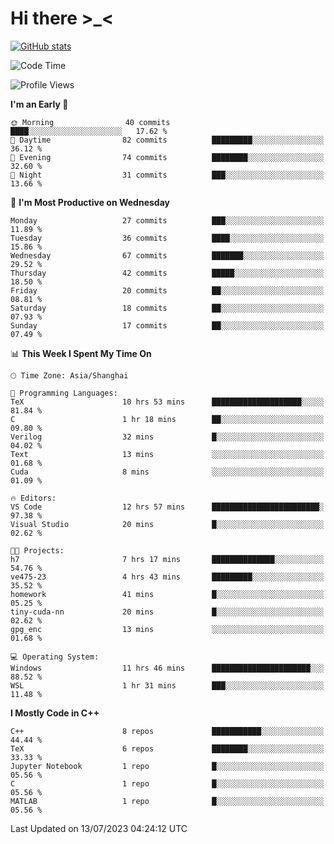 # Hi there \>_<

[![GitHub stats](https://github-readme-stats.vercel.app/api?username=ARessegetesStery&show_icons=true&theme=transparent)](https://github.com/anuraghazra/github-readme-stats)

<!--START_SECTION:waka-->
![Code Time](http://img.shields.io/badge/Code%20Time-205%20hrs%2049%20mins-blue)

![Profile Views](http://img.shields.io/badge/Profile%20Views-0-blue)

**I'm an Early 🐤** 

```text
🌞 Morning                40 commits          ████░░░░░░░░░░░░░░░░░░░░░   17.62 % 
🌆 Daytime                82 commits          █████████░░░░░░░░░░░░░░░░   36.12 % 
🌃 Evening                74 commits          ████████░░░░░░░░░░░░░░░░░   32.60 % 
🌙 Night                  31 commits          ███░░░░░░░░░░░░░░░░░░░░░░   13.66 % 
```
📅 **I'm Most Productive on Wednesday** 

```text
Monday                   27 commits          ███░░░░░░░░░░░░░░░░░░░░░░   11.89 % 
Tuesday                  36 commits          ████░░░░░░░░░░░░░░░░░░░░░   15.86 % 
Wednesday                67 commits          ███████░░░░░░░░░░░░░░░░░░   29.52 % 
Thursday                 42 commits          █████░░░░░░░░░░░░░░░░░░░░   18.50 % 
Friday                   20 commits          ██░░░░░░░░░░░░░░░░░░░░░░░   08.81 % 
Saturday                 18 commits          ██░░░░░░░░░░░░░░░░░░░░░░░   07.93 % 
Sunday                   17 commits          ██░░░░░░░░░░░░░░░░░░░░░░░   07.49 % 
```


📊 **This Week I Spent My Time On** 

```text
🕑︎ Time Zone: Asia/Shanghai

💬 Programming Languages: 
TeX                      10 hrs 53 mins      ████████████████████░░░░░   81.84 % 
C                        1 hr 18 mins        ██░░░░░░░░░░░░░░░░░░░░░░░   09.80 % 
Verilog                  32 mins             █░░░░░░░░░░░░░░░░░░░░░░░░   04.02 % 
Text                     13 mins             ░░░░░░░░░░░░░░░░░░░░░░░░░   01.68 % 
Cuda                     8 mins              ░░░░░░░░░░░░░░░░░░░░░░░░░   01.09 % 

🔥 Editors: 
VS Code                  12 hrs 57 mins      ████████████████████████░   97.38 % 
Visual Studio            20 mins             █░░░░░░░░░░░░░░░░░░░░░░░░   02.62 % 

🐱‍💻 Projects: 
h7                       7 hrs 17 mins       ██████████████░░░░░░░░░░░   54.76 % 
ve475-23                 4 hrs 43 mins       █████████░░░░░░░░░░░░░░░░   35.52 % 
homework                 41 mins             █░░░░░░░░░░░░░░░░░░░░░░░░   05.25 % 
tiny-cuda-nn             20 mins             █░░░░░░░░░░░░░░░░░░░░░░░░   02.62 % 
gpg_enc                  13 mins             ░░░░░░░░░░░░░░░░░░░░░░░░░   01.68 % 

💻 Operating System: 
Windows                  11 hrs 46 mins      ██████████████████████░░░   88.52 % 
WSL                      1 hr 31 mins        ███░░░░░░░░░░░░░░░░░░░░░░   11.48 % 
```

**I Mostly Code in C++** 

```text
C++                      8 repos             ███████████░░░░░░░░░░░░░░   44.44 % 
TeX                      6 repos             ████████░░░░░░░░░░░░░░░░░   33.33 % 
Jupyter Notebook         1 repo              █░░░░░░░░░░░░░░░░░░░░░░░░   05.56 % 
C                        1 repo              █░░░░░░░░░░░░░░░░░░░░░░░░   05.56 % 
MATLAB                   1 repo              █░░░░░░░░░░░░░░░░░░░░░░░░   05.56 % 
```




 Last Updated on 13/07/2023 04:24:12 UTC
<!--END_SECTION:waka-->
